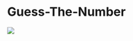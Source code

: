 # Guess-The-Number

<a href="https://codeclimate.com/github/Hisun0/Guess-The-Number/maintainability"><img src="https://api.codeclimate.com/v1/badges/35397e52bfd3e1287c80/maintainability" /></a>
